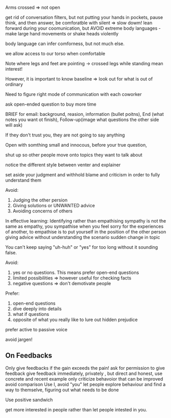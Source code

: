 Arms crossed => not open

get rid of conversation filters, but not putting your hands in pockets, pause think, and then answer, be comforatble with silent
=> slow dowm!
lean forward during your coomunication, but AVOID extreme body languages -  make large hand movements or shake heads violently

body language can infer comforness, but not much else.

we allow access to our torso when comfortable

Note where legs and feet are pointing -> crossed legs while standing mean interest!

However, it is important to know baseline => look out for what is out of ordinary

Need to figure right mode of communication with each coworker

ask open-ended question to buy more time

BRIEF for email: background, reasion, information (bullet poitns), End (what notes you want ot finish), Follow-up(image what questions the other side will ask)

If they don't trust you, they are not going to say anything

Open with somthing small and innocous, before your true question, 

shut up so other people move onto topics they want to talk about

notice the different style between venter and explainer

set aside your judgment and withhold blame and criticism in order to fully understand them

Avoid:
1. Judging the other persion
2. Giving solutions or UNWANTED advice
3. Avoiding concerns of others

In effective learning:
Identifying rather than empathising
sympathy is not the same as empathy, you sympathise when you feel sorry for the experiences of another, to empathise is to put yourself in the position of the other person
giving advice without understanding the scenario
sudden change in topic

You can't keep saying "uh-huh" or "yes" for too long without it sounding false.

Avoid:
1. yes or no questions. This means prefer open-end questions
2. limited possibilities => however useful for checking facts
3. negative questions => don't demotivate people

Prefer:
1. open-end questions
2. dive deeply into details
3. what if questions
4. opposite of what you really like to lure out hidden prejudice

prefer active to passive voice

avoid jargen!

On Feedbacks
----------
Only give feedbacks if the gain exceeds the pain! ask for permission to give feedback
give feedback immediately, privately , but direct and honest, use concrete and recent example
only criticize behavoior that can be improved
avoid comparison
Use I, avoid "you"
let people explore behaviour and find a way to themselve, figuring out what needs to be done

Use positive sandwich

get more interested in people rather than let people intested in you.
